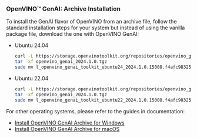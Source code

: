### OpenVINO™ GenAI: Archive Installation

To install the GenAI flavor of OpenVINO from an archive file, follow the standard installation steps for your system
but instead of using the vanilla package file, download the one with OpenVINO GenAI:

- Ubuntu 24.04
    <!-- TODO Update link to GenAI archive -->
    ```sh
    curl -L https://storage.openvinotoolkit.org/repositories/openvino_genai/packages/2024.1/linux/l_openvino_genai_toolkit_ubuntu22_2024.1.0.15008.f4afc983258_x86_64.tgz --output openvino_genai_2024.1.0.tgz
    tar -xf openvino_genai_2024.1.0.tgz
    sudo mv l_openvino_genai_toolkit_ubuntu24_2024.1.0.15008.f4afc983258_x86_64 /opt/intel/openvino_genai_2024.1.0
    ```

- Ubuntu 22.04
    <!-- TODO Update link to GenAI archive -->
    ```sh
    curl -L https://storage.openvinotoolkit.org/repositories/openvino_genai/packages/2024.1/linux/l_openvino_genai_toolkit_ubuntu22_2024.1.0.15008.f4afc983258_x86_64.tgz --output openvino_genai_2024.1.0.tgz
    tar -xf openvino_genai_2024.1.0.tgz
    sudo mv l_openvino_genai_toolkit_ubuntu22_2024.1.0.15008.f4afc983258_x86_64 /opt/intel/openvino_genai_2024.1.0
    ```

For other operating systems, please refer to the guides in documentation:
- [Install OpenVINO GenAI Archive for Windows]() <!-- TODO Add link to docs -->
- [Install OpenVINO GenAI Archive for macOS]()<!-- TODO Add link to docs -->

